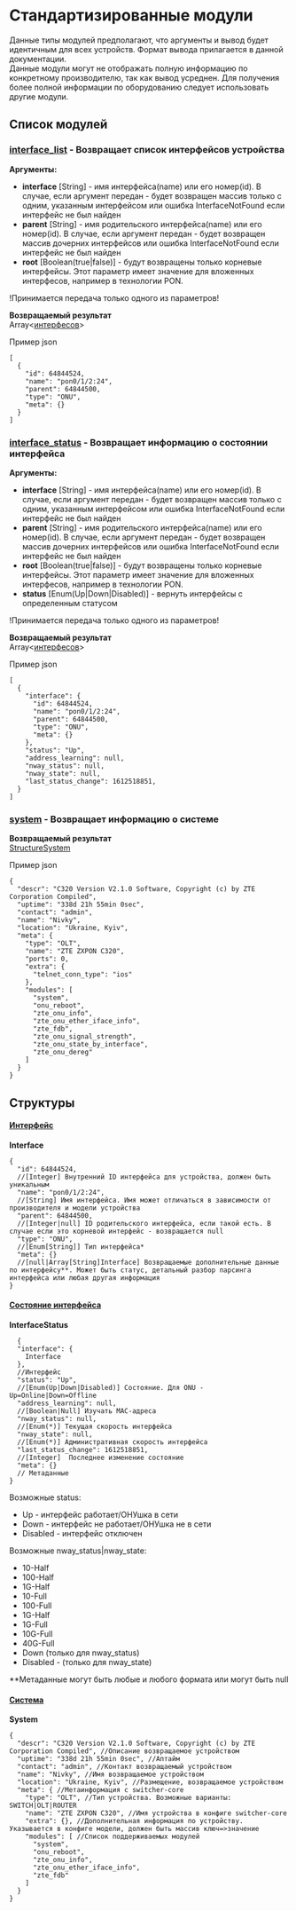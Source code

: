 # Стандартизированные модули

Данные типы модулей предполагают, что аргументы и вывод будет идентичным для всех устройств. Формат вывода прилагается в
данной документации.       
Данные модули могут не отображать полную информацию по конкретному производителю, так как вывод усреднен. Для получения
более полной информации по оборудованию следует использовать другие модули.

## Список модулей

### [interface_list](#interface_list) - Возвращает список интерфейсов устройства

**Аргументы:**

- **interface** [String] - имя интерфейса(name) или его номер(id). В случае, если аргумент передан - будет возвращен
  массив только с одним, указанным интерфейсом или ошибка InterfaceNotFound если интерфейс не был найден
- **parent** [String] - имя родительского интерфейса(name) или его номер(id). В случае, если аргумент передан - будет
  возвращен массив дочерних интерфейсов или ошибка InterfaceNotFound если интерфейс не был найден
- **root** [Boolean(true|false)] - будут возвращены только корневые интерфейсы. Этот параметр имеет значение для
  вложенных интерфесов, например в технологии PON.

!Принимается передача только одного из параметров!

**Возвращаемый результат**       
Array<[интерфесов](#structure_interface)>

Пример json

```json5
[
  {
    "id": 64844524,
    "name": "pon0/1/2:24",
    "parent": 64844500,
    "type": "ONU",
    "meta": {}
  }
] 
```     

### [interface_status](#interface_status) - Возвращает информацию о состоянии интерфейса

**Аргументы:**

- **interface** [String] - имя интерфейса(name) или его номер(id). В случае, если аргумент передан - будет возвращен
  массив только с одним, указанным интерфейсом или ошибка InterfaceNotFound если интерфейс не был найден
- **parent** [String] - имя родительского интерфейса(name) или его номер(id). В случае, если аргумент передан - будет
  возвращен массив дочерних интерфейсов или ошибка InterfaceNotFound если интерфейс не был найден
- **root** [Boolean(true|false)] - будут возвращены только корневые интерфейсы. Этот параметр имеет значение для
  вложенных интерфесов, например в технологии PON.
- **status** [Enum(Up|Down|Disabled)] - вернуть интерфейсы с определенным статусом

!Принимается передача только одного из параметров!

**Возвращаемый результат**       
Array<[интерфесов](#structure_interface)>

Пример json

```json5
[
  {
    "interface": {
      "id": 64844524,
      "name": "pon0/1/2:24",
      "parent": 64844500,
      "type": "ONU",
      "meta": {}
    },
    "status": "Up",
    "address_learning": null,
    "nway_status": null,
    "nway_state": null,
    "last_status_change": 1612518851,
  }
] 
```     


### [system](#system) - Возвращает информацию о системе

**Возвращаемый результат**          
[StructureSystem](#structure_system)

Пример json

```json5
{
  "descr": "C320 Version V2.1.0 Software, Copyright (c) by ZTE Corporation Compiled",
  "uptime": "338d 21h 55min 0sec",
  "contact": "admin",
  "name": "Nivky",
  "location": "Ukraine, Kyiv",
  "meta": {
    "type": "OLT",
    "name": "ZTE ZXPON C320",
    "ports": 0,
    "extra": {
      "telnet_conn_type": "ios"
    },
    "modules": [
      "system",
      "onu_reboot",
      "zte_onu_info",
      "zte_onu_ether_iface_info",
      "zte_fdb",
      "zte_onu_signal_strength",
      "zte_onu_state_by_interface",
      "zte_onu_dereg"
    ]
  }
}
```     

## Структуры

#### [Интерфейс](#structure_interface)

**Interface**

```json5
{
  "id": 64844524,
  //[Integer] Внутренний ID интерфейса для устройства, должен быть уникальным
  "name": "pon0/1/2:24",
  //[String] Имя интерфейса. Имя может отличаться в зависимости от производителя и модели устройства
  "parent": 64844500,
  //[Integer|null] ID родительского интерфейса, если такой есть. В случае если это корневой интерфейс - возвращается null
  "type": "ONU",
  //[Enum[String]] Тип интерфейса* 
  "meta": {}
  //[null|Array[String]Interface] Возвращаемые дополнительные данные по интерфейсу**. Может быть статус, детальный разбор парсинга интерфейса или любая другая информация
}
```

#### [Состояние интерфейса](#structure_interface_status)

**InterfaceStatus**

```json5
  {
  "interface": {
    Interface
  },
  //Интерфейс 
  "status": "Up",
  //[Enum(Up|Down|Disabled)] Состояние. Для ONU - Up=Online|Down=Offline
  "address_learning": null,
  //[Boolean|Null] Изучать MAC-адреса
  "nway_status": null,
  //[Enum(*)] Текущая скорость интерфейса  
  "nway_state": null,
  //[Enum(*)] Административная скорость интерфейса 
  "last_status_change": 1612518851,
  //[Integer]  Последнее изменение состояние 
  "meta": {}
  // Метаданные 
}
```

Возможные status:
- Up - интерфейс работает/ОНУшка в сети
- Down - интерфейс не работает/ОНУшка не в сети
- Disabled - интерфейс отключен
      
Возможные nway_status|nway_state:     
- 10-Half
- 100-Half
- 1G-Half
- 10-Full
- 100-Full
- 1G-Half
- 1G-Full
- 10G-Full
- 40G-Full
- Down (только для nway_status)
- Disabled - (только для nway_state)

**Метаданные могут быть любые и любого формата или могут быть null     
     
     
     
#### [Система](#structure_system)

**System**

```json5
{
  "descr": "C320 Version V2.1.0 Software, Copyright (c) by ZTE Corporation Compiled", //Описание возвращаемое устройством
  "uptime": "338d 21h 55min 0sec", //Аптайм 
  "contact": "admin", //Контакт возвращаемый устройством 
  "name": "Nivky", //Имя возвращаемое устройством  
  "location": "Ukraine, Kyiv", //Размещение, возвращаемое устройством 
  "meta": { //Метаинформация с switcher-core 
    "type": "OLT", //Тип устройства. Возможные варианты: SWITCH|OLT|ROUTER
    "name": "ZTE ZXPON C320", //Имя устройства в конфиге switcher-core
    "extra": {}, //Дополнительная информация по устройству. Указывается в конфиге модели, должен быть массив ключ=>значение
    "modules": [ //Список поддерживаемых модулей
      "system",
      "onu_reboot",
      "zte_onu_info",
      "zte_onu_ether_iface_info",
      "zte_fdb"
    ]
  }
}
```
